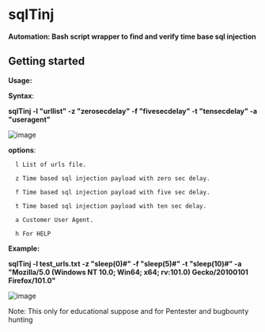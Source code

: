 # sqlTinj
<b>Automation: Bash script wrapper to find and verify time base sql injection </b>

## Getting started
<b>Usage:</b>

<b><b>Syntax</b></b>:</b></b>

<b>sqlTinj -l "urllist"  -z  "zerosecdelay" -f  "fivesecdelay" -t  "tensecdelay" -a  "useragent"</b></b></b>  
                                                                                                                                                                         

![image](https://user-images.githubusercontent.com/76627210/185179723-79c30e30-8742-4383-8efb-21a0da17a56d.png)

                                                                                                                              
<b>options</b>: 
  
      l List of urls file.  
  
      z Time based sql injection payload with zero sec delay. 
  
      f Time based sql injection payload with five sec delay.
  
      t Time based sql injection payload with ten sec delay.
  
      a Customer User Agent.
  
      h For HELP   

<b>Example:</b></b></b></b>

<b> sqlTinj -l test_urls.txt -z "sleep(0)#" -f "sleep(5)#" -t "sleep(10)#"  -a "Mozilla/5.0 (Windows NT 10.0; Win64; x64; rv:101.0) Gecko/20100101 Firefox/101.0" </b>

![image](https://user-images.githubusercontent.com/76627210/185210177-67001d9c-1df0-408f-a145-5b6a9af8e191.png)


Note: This only for educational suppose and for Pentester and bugbounty hunting  
